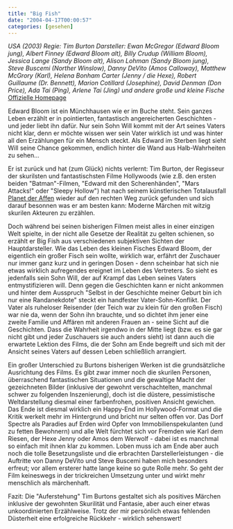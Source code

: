 ```yaml
---
title: "Big Fish"
date: "2004-04-17T00:00:57"
categories: [gesehen]
---
```


*USA (2003)
Regie: Tim Burton
Darsteller: Ewan McGregor (Edward Bloom jung), Albert Finney (Edward Bloom alt), Billy Crudup (William Bloom), Jessica Lange (Sandy Bloom alt), Alison Lohman (Sandy Bloom jung), Steve Buscemi (Norther Winslow), Danny DeVito (Amos Calloway), Matthew McGrory (Karl), Helena Bonham Carter (Jenny / die Hexe), Robert Guillaume (Dr. Bennett), Marion Cotillard (Josephine), David Denman (Don Price), Ada Tai (Ping), Arlene Tai (Jing) und andere große und kleine Fische*
[Offizielle Homepage](http://www.bigfish-derfilm.de/)

Edward Bloom ist ein Münchhausen wie er im Buche steht. Sein ganzes Leben erzählt er in pointierten, fantastisch angereicherten Geschichten - und jeder liebt ihn dafür. Nur sein Sohn Will kommt mit der Art seines Vaters nicht klar, denn er möchte wissen wer sein Vater wirklich ist und was hinter all den Erzählungen für ein Mensch steckt. Als Edward im Sterben liegt sieht Will seine Chance gekommen, endlich hinter die Wand aus Halb-Wahrheiten zu sehen...

Er ist zurück und hat (zum Glück) nichts verlernt: Tim Burton, der Regisseur der skurilsten und fantastischsten Filme Hollywoods (wie z.B. den ersten beiden "Batman"-Filmen, "Edward mit den Scherenhänden", "Mars Attacks!" oder "Sleepy Hollow") hat nach seinem künstlerischen Totalausfall [Planet der Affen](/2001/09/04/planet-der-affen/) wieder auf den rechten Weg zurück gefunden und sich darauf besonnen was er am besten kann: Moderne Märchen mit witzig skurilen Akteuren zu erzählen.

Doch während bei seinen bisherigen Filmen meist alles in einer einzigen Welt spielte, in der nicht alle Gesetze der Realität zu gelten schienen, so erzählt er Big Fish aus verschiedenen subjektiven Sichten der Hauptdarsteller. Wie das Leben des kleinen Fisches Edward Bloom, der eigentlich ein großer Fisch sein wollte, wirklich war, erfährt der Zuschauer nur immer ganz kurz und in geringen Dosen - denn scheinbar hat sich nie etwas wirklich aufregendes ereignet im Leben des Vertreters. So sieht es jedenfalls sein Sohn Will, der auf Krampf das Leben seines Vaters entmystifizieren will. Denn gegen die Geschichten kann er nicht ankommen und hinter dem Ausspruch "Selbst in der Geschichte meiner Geburt bin ich nur eine Randanekdote" steckt ein handfester Vater-Sohn-Konflikt. Der Vater als ruheloser Reisender (der Teich war zu klein für den großen Fisch) war nie da, wenn der Sohn ihn brauchte, und so dichtet ihm jener eine zweite Familie und Affären mit anderen Frauen an - seine Sicht auf die Geschichten. Dass die Wahrheit irgendwo in der Mitte liegt (bzw. es sie gar nicht gibt und jeder Zuschauers sie auch anders sieht) ist dann auch die erwartete Lektion des Films, die der Sohn am Ende begreift und sich mit der Ansicht seines Vaters auf dessen Leben schließlich arrangiert.

Ein großer Unterschied zu Burtons bisherigen Werken ist die grundsätzliche Ausrichtung des Films. Es gibt zwar immer noch die skurilen Personen, überraschend fantastischen Situationen und die gewaltige Macht der gezeichneten Bilder (inklusive der gewohnt verschachtelten, manchmal schwer zu folgenden Inszenierung), doch ist die düstere, pessimistische Weltdarstellung diesmal einer farbenfrohen, positiven Ansicht gewichen. Das Ende ist diesmal wirklich ein Happy-End im Hollywood-Format und die Kritik werkelt mehr im Hintergrund und bricht nur selten offen vor. Das Dorf Spectre als Paradies auf Erden wird Opfer von Immobilienspekulanten (und zu fetten Bewohnern) und alle Welt fürchtet sich vor Fremden wie Karl dem Riesen, der Hexe Jenny oder Amos dem Werwolf - dabei ist es manchmal so einfach mit ihnen klar zu kommen. Loben muss ich am Ende aber auch noch die tolle Besetzungsliste und die erbrachten Darstellerleistungen - die Auftritte von Danny DeVito und Steve Buscemi haben mich besonders erfreut; vor allem ersterer hatte lange keine so gute Rolle mehr. So geht der Film keineswegs in der trickreichen Umsetzung unter und wirkt mehr menschlich als märchenhaft.

Fazit: Die "Auferstehung" Tim Burtons gestaltet sich als positives Märchen inklusive der gewohnten Skurilität und Fantasie, aber auch einer etwas unkoordinierten Erzählweise. Trotz der mir persönlich etwas fehlenden Düsterheit eine erfolgreiche Rückkehr - wirklich sehenswert!
